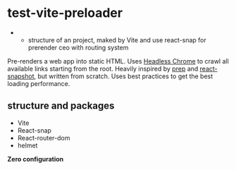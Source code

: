 # test-vite-preloader

* - structure of an project, maked by Vite and use react-snap for prerender ceo with routing system



Pre-renders a web app into static HTML. Uses [Headless Chrome](https://github.com/GoogleChrome/puppeteer) to crawl all available links starting from the root. Heavily inspired by [prep](https://github.com/graphcool/prep) and [react-snapshot](https://github.com/geelen/react-snapshot), but written from scratch. Uses best practices to get the best loading performance.

## structure and packages

- Vite
- React-snap
- React-router-dom
- helmet

**Zero configuration** 